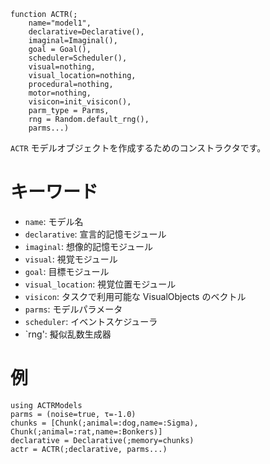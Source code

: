 ```
function ACTR(;
    name="model1", 
    declarative=Declarative(), 
    imaginal=Imaginal(), 
    goal = Goal(), 
    scheduler=Scheduler(), 
    visual=nothing, 
    visual_location=nothing, 
    procedural=nothing, 
    motor=nothing, 
    visicon=init_visicon(), 
    parm_type = Parms, 
    rng = Random.default_rng(),
    parms...)
```

`ACTR` モデルオブジェクトを作成するためのコンストラクタです。

# キーワード

  * `name`: モデル名
  * `declarative`: 宣言的記憶モジュール
  * `imaginal`: 想像的記憶モジュール
  * `visual`: 視覚モジュール
  * `goal`: 目標モジュール
  * `visual_location`: 視覚位置モジュール
  * `visicon`: タスクで利用可能な VisualObjects のベクトル
  * `parms`: モデルパラメータ
  * `scheduler`: イベントスケジューラ
  * `rng': 擬似乱数生成器

# 例

```@example
using ACTRModels
parms = (noise=true, τ=-1.0)
chunks = [Chunk(;animal=:dog,name=:Sigma), Chunk(;animal=:rat,name=:Bonkers)]
declarative = Declarative(;memory=chunks)
actr = ACTR(;declarative, parms...)
```
